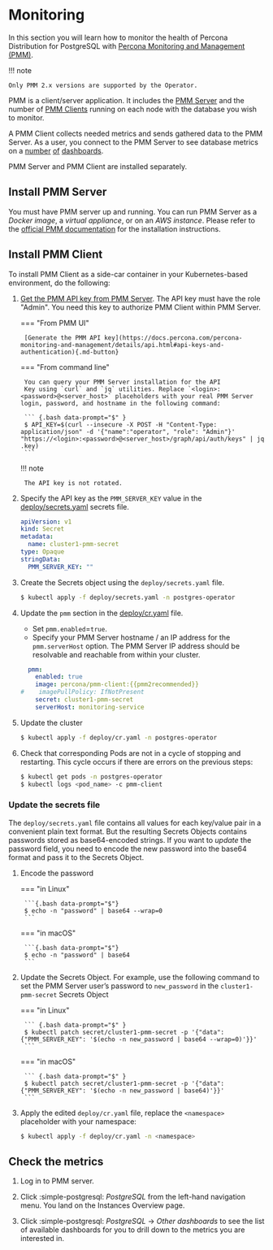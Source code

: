 # Monitoring

In this section you will learn how to monitor the health of Percona Distribution for PostgreSQL with [Percona Monitoring and Management (PMM)](https://www.percona.com/doc/percona-monitoring-and-management/2.x/setting-up/client/postgresql.html). 
 
!!! note

    Only PMM 2.x versions are supported by the Operator.

PMM is a client/server application. It includes the [PMM Server](https://www.percona.com/doc/percona-monitoring-and-management/2.x/details/architecture.html#pmm-server) and the number of [PMM Clients](https://www.percona.com/doc/percona-monitoring-and-management/2.x/details/architecture.html#pmm-client) running on each node with the
database you wish to monitor. 

A PMM Client collects needed metrics and sends gathered data
to the PMM Server. As a user, you connect to the PMM Server to see database metrics on
a [number](https://www.percona.com/doc/percona-monitoring-and-management/2.x/details/dashboards/dashboard-postgresql-instances-overview.html) [of](https://www.percona.com/doc/percona-monitoring-and-management/2.x/details/dashboards/dashboard-postgresql-instance-summary.html) [dashboards](https://www.percona.com/doc/percona-monitoring-and-management/2.x/details/dashboards/dashboard-postgresql-instances-compare.html).

PMM Server and PMM Client are installed separately.

## Install PMM Server

You must have PMM server up and running. You can run PMM Server as a *Docker image*, a *virtual appliance*, or on an *AWS instance*.
Please refer to the [official PMM documentation](https://www.percona.com/doc/percona-monitoring-and-management/2.x/setting-up/server/index.html)
for the installation instructions.

## Install PMM Client

To install PMM Client as a side-car container in your Kubernetes-based environment, do the following:

1. [Get the PMM API key from PMM Server](https://docs.percona.com/percona-monitoring-and-management/details/api.html#api-keys-and-authentication). The API key must have the role "Admin". You need this key to authorize PMM Client within PMM Server. 

    === "From PMM UI" 

        [Generate the PMM API key](https://docs.percona.com/percona-monitoring-and-management/details/api.html#api-keys-and-authentication){.md-button} 

    === "From command line"

        You can query your PMM Server installation for the API
        Key using `curl` and `jq` utilities. Replace `<login>:<password>@<server_host>` placeholders with your real PMM Server login, password, and hostname in the following command:
        
        ``` {.bash data-prompt="$" }
        $ API_KEY=$(curl --insecure -X POST -H "Content-Type: application/json" -d '{"name":"operator", "role": "Admin"}' "https://<login>:<password>@<server_host>/graph/api/auth/keys" | jq .key)
        ```

    !!! note

        The API key is not rotated. 

2. Specify the API key as the `PMM_SERVER_KEY` value in the [deploy/secrets.yaml](https://github.com/percona/percona-postgresql-operator/blob/main/deploy/secrets.yaml) secrets file.

    ```yaml
    apiVersion: v1
    kind: Secret
    metadata:
      name: cluster1-pmm-secret
    type: Opaque
    stringData:
      PMM_SERVER_KEY: ""
    ``` 

3. Create the Secrets object using the `deploy/secrets.yaml` file.

    ```{.bash data-prompt="$"}
    $ kubectl apply -f deploy/secrets.yaml -n postgres-operator
    ```

4. Update the `pmm` section in the
    [deploy/cr.yaml](https://github.com/percona/percona-postgresql-operator/blob/master/deploy/cr.yaml) file. 

      * Set `pmm.enabled`=`true`.
      * Specify your PMM Server hostname / an IP address for the `pmm.serverHost` option. The PMM Server IP address should be resolvable and reachable from within your cluster.

     ```yaml
       pmm:
         enabled: true
         image: percona/pmm-client:{{pmm2recommended}}
     #    imagePullPolicy: IfNotPresent
         secret: cluster1-pmm-secret
         serverHost: monitoring-service
     ```
    
5. Update the cluster

    ```{.bash data-prompt="$"}
    $ kubectl apply -f deploy/cr.yaml -n postgres-operator
    ```
        
6. Check that corresponding Pods are not in a cycle of stopping and restarting.
    This cycle occurs if there are errors on the previous steps:

    ``` {.bash data-prompt="$" }
    $ kubectl get pods -n postgres-operator
    $ kubectl logs <pod_name> -c pmm-client
    ```

    
### Update the secrets file

The `deploy/secrets.yaml` file contains all values for each key/value pair in a convenient plain text format. But the resulting Secrets Objects contains passwords stored as base64-encoded strings. If you want to *update* the password field, you need to encode the new password into the base64 format and pass it to the Secrets Object.

1. Encode the password

    === "in Linux" 

        ```{.bash data-prompt="$"} 
        $ echo -n "password" | base64 --wrap=0
        ``` 

    === "in macOS" 

        ```{.bash data-prompt="$"} 
        $ echo -n "password" | base64
        ```

2. Update the Secrets Object. For example, use the following command to set the PMM Server user’s
        password to `new_password` in the `cluster1-pmm-secret` Secrets Object 

    === "in Linux"

        ``` {.bash data-prompt="$" }
        $ kubectl patch secret/cluster1-pmm-secret -p '{"data":{"PMM_SERVER_KEY": '$(echo -n new_password | base64 --wrap=0)'}}'
        ```

    === "in macOS"

        ``` {.bash data-prompt="$" }
        $ kubectl patch secret/cluster1-pmm-secret -p '{"data":{"PMM_SERVER_KEY": '$(echo -n new_password | base64)'}}'
        ```

3. Apply the edited `deploy/cr.yaml` file, replace the `<namespace>` placeholder with your namespace:

    ``` {.bash data-prompt="$" }
    $ kubectl apply -f deploy/cr.yaml -n <namespace>
    ```

## Check the metrics

1. Log in to PMM server.

2. Click :simple-postgresql: *PostgreSQL* from the left-hand navigation menu. You land on the Instances Overview page. 

3. Click :simple-postgresql: *PostgreSQL*  →  *Other dashboards* to see the list of available dashboards for you to drill down to the metrics you are interested in. 
